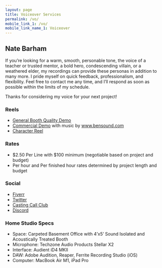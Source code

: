 ```yaml
---
layout: page
title: Voiceover Services
permalink: /vo/
mobile_link_1: /vo/
mobile_link_name_1: Voiceover
---
```



## Nate Barham
If you’re looking for a warm, smooth, personable tone, the voice of a teacher or trusted mentor, a bold hero, condescending villain, or a weathered elder, my recordings can provide these personas in addition to many more. I pride myself on quick feedback, professionalism, and flexibility. Feel free to contact me any time, and I’ll respond as soon as possible within the limits of my schedule. 

Thanks for considering my voice for your next project!

### Reels
- [General Booth Quality Demo](https://drive.google.com/file/d/1CtBwYPzsYT9uKHr0J_2l_VdpyKQcCkaJ/view?usp=sharing)
- [Commercial Demo](https://drive.google.com/file/d/1kNspNrAihX6vPgvYPDmle0sXbqYJiIJ_/view?usp=sharing) with music by www.bensound.com
- [Character Reel](https://drive.google.com/file/d/11peoGFoh1ykw0f9FeOWQyDFd_hGrmDnA/view?usp=sharing)

### Rates
- $2.50 Per Line with $100 minimum (negotiable based on project and budget)
- Per hour and Per finished hour rates determined by project length and budget

### Social
- [Fiverr](https://www.fiverr.com/share/W7P9j5)
- [Twitter](twitter.com/natebarham)
- [Casting Call Club](https://www.castingcall.club/m/NateBarham)
- [Discord](https://discordapp.com/users/146834925201391616)

### Home Studio Specs
- Space: Carpeted Basement Office with 4’x5’ Sound Isolated and Acoustically Treated Booth
- Microphone: Techzone Audio Products Stellar X2
- Interface: Audient iD4 MKII
- DAW: Adobe Audition, Reaper, Ferrite Recording Studio (iOS)
- Computer: MacBook Air M1, iPad Pro